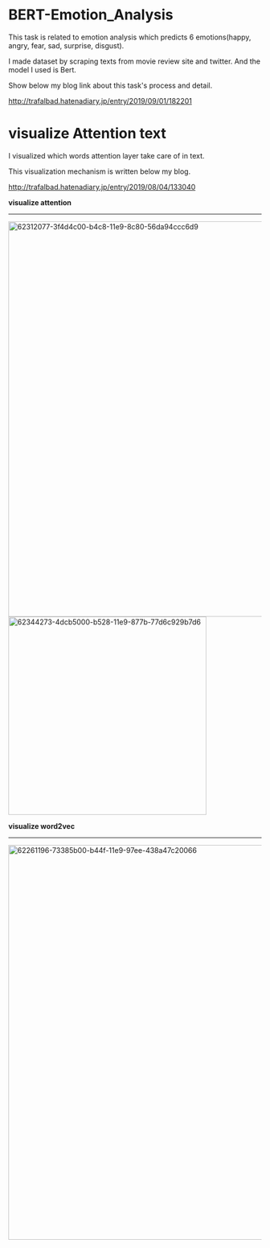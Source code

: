# BERT-Emotion_Analysis

This task is related to emotion analysis which predicts 6 emotions(happy, angry, fear, sad, surprise, disgust).

I made dataset by scraping texts from movie review site and twitter.
And the model I used is Bert.

Show below my blog link about this task's process and detail.


http://trafalbad.hatenadiary.jp/entry/2019/09/01/182201





# visualize Attention text


I visualized which words attention layer take care of in text.

This visualization mechanism is written below my blog.


http://trafalbad.hatenadiary.jp/entry/2019/08/04/133040


<b>visualize attention</b><hr>

<img width="786" alt="62312077-3f4d4c00-b4c8-11e9-8c80-56da94ccc6d9" src="https://user-images.githubusercontent.com/48679574/64084095-a88fdb80-cd62-11e9-87e1-946bd88a8663.png">

<img width="394" alt="62344273-4dcb5000-b528-11e9-877b-77d6c929b7d6" src="https://user-images.githubusercontent.com/48679574/64084113-dffe8800-cd62-11e9-83f4-346602c8dd60.png">

<b>visualize word2vec</b><hr>

<img width="785" alt="62261196-73385b00-b44f-11e9-97ee-438a47c20066" src="https://user-images.githubusercontent.com/48679574/64084122-058b9180-cd63-11e9-9898-fc529c34032c.png">
